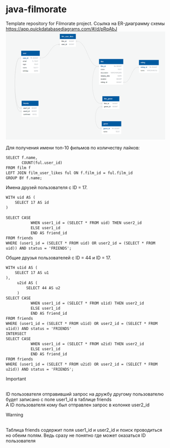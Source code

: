 # java-filmorate
Template repository for Filmorate project.
Ссылка на ER-диаграмму схемы https://app.quickdatabasediagrams.com/#/d/pRqAbJ
![Схема базы данных модели фильма и пользователя](database-schema.png)

Для получения имени топ-10 фильмов по количеству лайков:
```postgresql
SELECT f.name,
       COUNT(ful.user_id)
FROM film f
LEFT JOIN film_user_likes ful ON f.film_id = ful.film_id
GROUP BY f.name;
```

Имена друзей пользователя с ID = 17.
```postgresql
WITH uid AS (
    SELECT 17 AS id
)

SELECT CASE
           WHEN user1_id = (SELECT * FROM uid) THEN user2_id
           ELSE user1_id
           END AS friend_id
FROM friends
WHERE (user1_id = (SELECT * FROM uid) OR user2_id = (SELECT * FROM uid)) AND status = 'FRIENDS';
```

Общие друзья пользователей с ID = 44 и ID = 17.
```postgresql
WITH u1id AS (
    SELECT 17 AS u1
),
     u2id AS (
         SELECT 44 AS u2
     )
SELECT CASE
           WHEN user1_id = (SELECT * FROM u1id) THEN user2_id
           ELSE user1_id
           END AS friend_id
FROM friends
WHERE (user1_id = (SELECT * FROM u1id) OR user2_id = (SELECT * FROM u1id)) AND status = 'FRIENDS'
INTERSECT
SELECT CASE
           WHEN user1_id = (SELECT * FROM u2id) THEN user2_id
           ELSE user1_id
           END AS friend_id
FROM friends
WHERE (user1_id = (SELECT * FROM u2id) OR user2_id = (SELECT * FROM u2id)) AND status = 'FRIENDS';
```
> [!IMPORTANT]
> <br> 
> ID пользователя отправивший запрос на дружбу другому пользователю будет записано с поле user1_id в таблице friends
> <br>
> А ID пользователя кому был отправлен запрос в колонке user2_id
> <br>

> [!WARNING]
> <br> 
> Таблица friends содержит поля user1_id и user2_id и поиск проводиться но обеим полям. Ведь сразу не понятно где может оказаться ID пользователя
> <br>